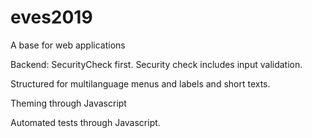 # eves2019
A base for web applications

Backend: SecurityCheck first. Security check includes input validation.

Structured for multilanguage menus and labels and short texts.

Theming through Javascript

Automated tests through Javascript.
